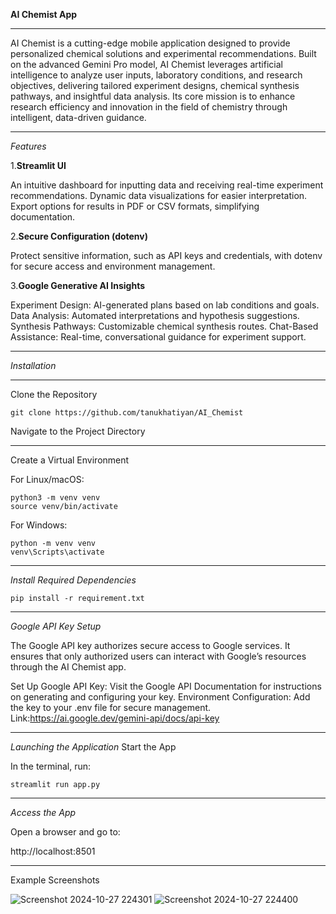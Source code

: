 **AI Chemist App**
_________________________________________________________________________________________________________________________________________________________

AI Chemist is a cutting-edge mobile application designed to provide personalized chemical solutions and experimental recommendations. Built on the advanced Gemini Pro model, AI Chemist leverages artificial intelligence to analyze user inputs, laboratory conditions, and research objectives, delivering tailored experiment designs, chemical synthesis pathways, and insightful data analysis. Its core mission is to enhance research efficiency and innovation in the field of chemistry through intelligent, data-driven guidance.
_______________________________________________________________________________________________________________________________________________________________
*Features*

1.**Streamlit UI**

An intuitive dashboard for inputting data and receiving real-time experiment recommendations.
Dynamic data visualizations for easier interpretation.
Export options for results in PDF or CSV formats, simplifying documentation.

2.**Secure Configuration (dotenv)**

Protect sensitive information, such as API keys and credentials, with dotenv for secure access and environment management.

3.**Google Generative AI Insights**

Experiment Design: AI-generated plans based on lab conditions and goals.
Data Analysis: Automated interpretations and hypothesis suggestions.
Synthesis Pathways: Customizable chemical synthesis routes.
Chat-Based Assistance: Real-time, conversational guidance for experiment support.
______________________________________________________________________________________________________________________________________________________________
*Installation*
_________________________________________________________________________________________________________________________________________________
Clone the Repository

    git clone https://github.com/tanukhatiyan/AI_Chemist
Navigate to the Project Directory
______________________________________________________________________________________________________________________________________________________
Create a Virtual Environment

For Linux/macOS:

    python3 -m venv venv
    source venv/bin/activate

For Windows:

    python -m venv venv
    venv\Scripts\activate
____________________________________________________________________________________________________________________________________________________________
*Install Required Dependencies*


    pip install -r requirement.txt
___________________________________________________________________________________________________________________________________________________________
*Google API Key Setup*

The Google API key authorizes secure access to Google services. It ensures that only authorized users can interact with Google’s resources through the AI Chemist app.

Set Up Google API Key: Visit the Google API Documentation for instructions on generating and configuring your key.
Environment Configuration: Add the key to your .env file for secure management.
Link:https://ai.google.dev/gemini-api/docs/api-key
___________________________________________________________________________________________________________________________________________________________
*Launching the Application*
Start the App

In the terminal, run:

    streamlit run app.py
___________________________________________________________________________________________________________________________________________________________
*Access the App*

Open a browser and go to:


http://localhost:8501
___________________________________________________________________________________________________________________________________________________________
Example Screenshots

![Screenshot 2024-10-27 224301](https://github.com/user-attachments/assets/9a33376d-12b0-4e8b-ac56-02c4944ff68a)
![Screenshot 2024-10-27 224400](https://github.com/user-attachments/assets/545e69ac-7e49-4714-b071-e8d0a1adb801)


